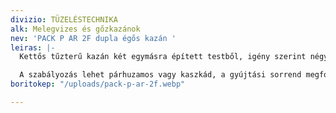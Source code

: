 ```yaml
---
divizio: TÜZELÉSTECHNIKA
alk: Melegvizes és gőzkazánok
nev: 'PACK P AR 2F dupla égős kazán '
leiras: |-
  Kettős tűzterű kazán két egymásra épített testből, igény szerint négylángos üzemre (két kétfokozatú égőkkel).

  A szabályozás lehet párhuzamos vagy kaszkád, a gyújtási sorrend megfordításával.
boritokep: "/uploads/pack-p-ar-2f.webp"

---
```

